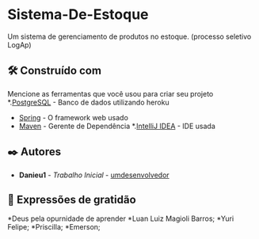 # Sistema-De-Estoque
Um sistema de gerenciamento de produtos no estoque. (processo seletivo LogAp)

## 🛠️ Construído com

Mencione as ferramentas que você usou para criar seu projeto
*.[PostgreSQL](https://www.postgresql.org/) -  Banco de dados utilizando heroku
* [Spring](https://spring.io/) - O framework web usado
* [Maven](https://maven.apache.org/) - Gerente de Dependência
*.[IntelliJ IDEA](https://www.jetbrains.com/pt-br/idea/) - IDE usada 

## ✒️ Autores
* **Danieu1** - *Trabalho Inicial* - [umdesenvolvedor](https://github.com/Danieu1)

## 🎁 Expressões de gratidão
*Deus pela opurnidade de aprender 
*Luan Luiz Magioli Barros;
*Yuri Felipe;
*Priscilla;
*Emerson;
